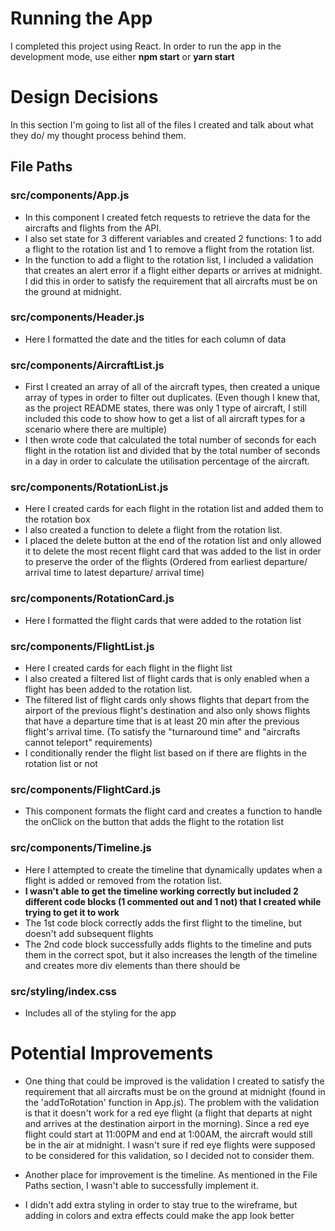 # Running the App
I completed this project using React. In order to run the app in the development mode, use either **npm start** or **yarn start**

# Design Decisions
In this section I'm going to list all of the files I created and talk about what they do/ my thought process behind them.

## File Paths
### src/components/App.js
- In this component I created fetch requests to retrieve the data for the aircrafts and flights from the API. 
- I also set state for 3 different variables and created 2 functions: 1 to add a flight to the rotation list and 1 to remove a flight from the rotation list.
- In the function to add a flight to the rotation list, I included a validation that creates an alert error if a flight either departs or arrives at midnight. I did this in order to satisfy the requirement that all aircrafts must be on the ground at midnight.

### src/components/Header.js
- Here I formatted the date and the titles for each column of data

### src/components/AircraftList.js
- First I created an array of all of the aircraft types, then created a unique array of types in order to filter out duplicates. (Even though I knew that, as the project README states, there was only 1 type of aircraft, I still included this code to show how to get a list of all aircraft types for a scenario where there are multiple)
- I then wrote code that calculated the total number of seconds for each flight in the rotation list and divided that by the total number of seconds in a day in order to calculate the utilisation percentage of the aircraft.

### src/components/RotationList.js
- Here I created cards for each flight in the rotation list and added them to the rotation box
- I also created a function to delete a flight from the rotation list. 
- I placed the delete button at the end of the rotation list and only allowed it to delete the most recent flight card that was added to the list in order to preserve the order of the flights (Ordered from earliest departure/ arrival time to latest departure/ arrival time)

### src/components/RotationCard.js
- Here I formatted the flight cards that were added to the rotation list

### src/components/FlightList.js
- Here I created cards for each flight in the flight list
- I also created a filtered list of flight cards that is only enabled when a flight has been added to the rotation list.
- The filtered list of flight cards only shows flights that depart from the airport of the previous flight's destination and also only shows flights that have a departure time that is at least 20 min after the previous flight's arrival time. (To satisfy the "turnaround time" and "aircrafts cannot teleport" requirements)
- I conditionally render the flight list based on if there are flights in the rotation list or not

### src/components/FlightCard.js
- This component formats the flight card and creates a function to handle the onClick on the button that adds the flight to the rotation list

### src/components/Timeline.js
- Here I attempted to create the timeline that dynamically updates when a flight is added or removed from the rotation list. 
- **I wasn't able to get the timeline working correctly but included 2 different code blocks (1 commented out and 1 not) that I created while trying to get it to work**
- The 1st code block correctly adds the first flight to the timeline, but doesn't add subsequent flights
- The 2nd code block successfully adds flights to the timeline and puts them in the correct spot, but it also increases the length of the timeline and creates more div elements than there should be

### src/styling/index.css
- Includes all of the styling for the app

# Potential Improvements
- One thing that could be improved is the validation I created to satisfy the requirement that all aircrafts must be on the ground at midnight (found in the 'addToRotation' function in App.js). The problem with the validation is that it doesn't work for a red eye flight (a flight that departs at night and arrives at the destination airport in the morning). Since a red eye flight could start at 11:00PM and end at 1:00AM, the aircraft would still be in the air at midnight. I wasn't sure if red eye flights were supposed to be considered for this validation, so I decided not to consider them.

- Another place for improvement is the timeline. As mentioned in the File Paths section, I wasn't able to successfully implement it.

- I didn't add extra styling in order to stay true to the wireframe, but adding in colors and extra effects could make the app look better